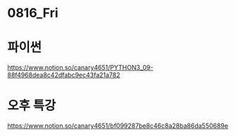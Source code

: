# 0816_Fri

# 파이썬
https://www.notion.so/canary4651/PYTHON3_09-88f4968dea8c42dfabc9ec43fa21a782

# 오후 특강
https://www.notion.so/canary4651/bf099287be8c46c8a28ba86da550689e
